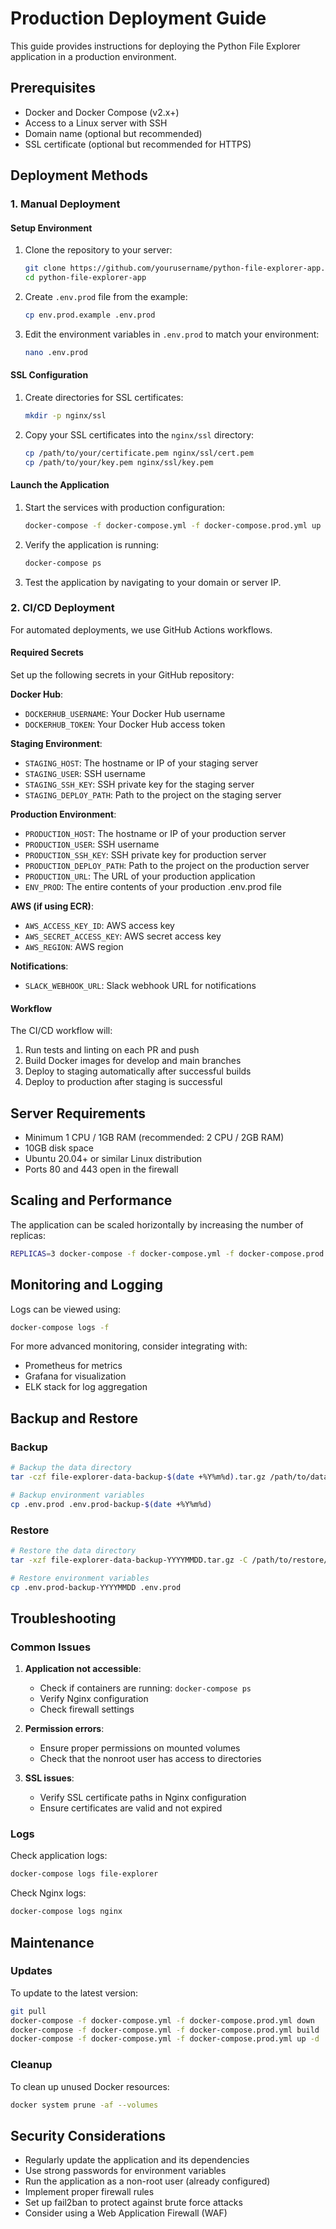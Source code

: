 # Production Deployment Guide

This guide provides instructions for deploying the Python File Explorer application in a production environment.

## Prerequisites

- Docker and Docker Compose (v2.x+)
- Access to a Linux server with SSH
- Domain name (optional but recommended)
- SSL certificate (optional but recommended for HTTPS)

## Deployment Methods

### 1. Manual Deployment

#### Setup Environment

1. Clone the repository to your server:
   ```bash
   git clone https://github.com/yourusername/python-file-explorer-app.git
   cd python-file-explorer-app
   ```

2. Create `.env.prod` file from the example:
   ```bash
   cp env.prod.example .env.prod
   ```

3. Edit the environment variables in `.env.prod` to match your environment:
   ```bash
   nano .env.prod
   ```

#### SSL Configuration

1. Create directories for SSL certificates:
   ```bash
   mkdir -p nginx/ssl
   ```

2. Copy your SSL certificates into the `nginx/ssl` directory:
   ```bash
   cp /path/to/your/certificate.pem nginx/ssl/cert.pem
   cp /path/to/your/key.pem nginx/ssl/key.pem
   ```

#### Launch the Application

1. Start the services with production configuration:
   ```bash
   docker-compose -f docker-compose.yml -f docker-compose.prod.yml up -d
   ```

2. Verify the application is running:
   ```bash
   docker-compose ps
   ```

3. Test the application by navigating to your domain or server IP.

### 2. CI/CD Deployment

For automated deployments, we use GitHub Actions workflows.

#### Required Secrets

Set up the following secrets in your GitHub repository:

**Docker Hub**:
- `DOCKERHUB_USERNAME`: Your Docker Hub username
- `DOCKERHUB_TOKEN`: Your Docker Hub access token

**Staging Environment**:
- `STAGING_HOST`: The hostname or IP of your staging server
- `STAGING_USER`: SSH username
- `STAGING_SSH_KEY`: SSH private key for the staging server
- `STAGING_DEPLOY_PATH`: Path to the project on the staging server

**Production Environment**:
- `PRODUCTION_HOST`: The hostname or IP of your production server
- `PRODUCTION_USER`: SSH username
- `PRODUCTION_SSH_KEY`: SSH private key for production server
- `PRODUCTION_DEPLOY_PATH`: Path to the project on the production server
- `PRODUCTION_URL`: The URL of your production application
- `ENV_PROD`: The entire contents of your production .env.prod file

**AWS (if using ECR)**:
- `AWS_ACCESS_KEY_ID`: AWS access key
- `AWS_SECRET_ACCESS_KEY`: AWS secret access key
- `AWS_REGION`: AWS region

**Notifications**:
- `SLACK_WEBHOOK_URL`: Slack webhook URL for notifications

#### Workflow

The CI/CD workflow will:

1. Run tests and linting on each PR and push
2. Build Docker images for develop and main branches
3. Deploy to staging automatically after successful builds
4. Deploy to production after staging is successful

## Server Requirements

- Minimum 1 CPU / 1GB RAM (recommended: 2 CPU / 2GB RAM)
- 10GB disk space
- Ubuntu 20.04+ or similar Linux distribution
- Ports 80 and 443 open in the firewall

## Scaling and Performance

The application can be scaled horizontally by increasing the number of replicas:

```bash
REPLICAS=3 docker-compose -f docker-compose.yml -f docker-compose.prod.yml up -d
```

## Monitoring and Logging

Logs can be viewed using:

```bash
docker-compose logs -f
```

For more advanced monitoring, consider integrating with:
- Prometheus for metrics
- Grafana for visualization
- ELK stack for log aggregation

## Backup and Restore

### Backup

```bash
# Backup the data directory
tar -czf file-explorer-data-backup-$(date +%Y%m%d).tar.gz /path/to/data/directory

# Backup environment variables
cp .env.prod .env.prod-backup-$(date +%Y%m%d)
```

### Restore

```bash
# Restore the data directory
tar -xzf file-explorer-data-backup-YYYYMMDD.tar.gz -C /path/to/restore/

# Restore environment variables
cp .env.prod-backup-YYYYMMDD .env.prod
```

## Troubleshooting

### Common Issues

1. **Application not accessible**:
   - Check if containers are running: `docker-compose ps`
   - Verify Nginx configuration
   - Check firewall settings

2. **Permission errors**:
   - Ensure proper permissions on mounted volumes
   - Check that the nonroot user has access to directories

3. **SSL issues**:
   - Verify SSL certificate paths in Nginx configuration
   - Ensure certificates are valid and not expired

### Logs

Check application logs:
```bash
docker-compose logs file-explorer
```

Check Nginx logs:
```bash
docker-compose logs nginx
```

## Maintenance

### Updates

To update to the latest version:

```bash
git pull
docker-compose -f docker-compose.yml -f docker-compose.prod.yml down
docker-compose -f docker-compose.yml -f docker-compose.prod.yml build
docker-compose -f docker-compose.yml -f docker-compose.prod.yml up -d
```

### Cleanup

To clean up unused Docker resources:

```bash
docker system prune -af --volumes
```

## Security Considerations

- Regularly update the application and its dependencies
- Use strong passwords for environment variables
- Run the application as a non-root user (already configured)
- Implement proper firewall rules
- Set up fail2ban to protect against brute force attacks
- Consider using a Web Application Firewall (WAF) 